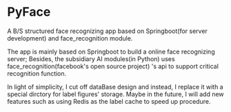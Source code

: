 # PyFace
A B/S structured face recognizing app based on Springboot(for server development) and face_recognition module.

The app is mainly based on Springboot to build a online face recognizing server; 
Besides, the subsidiary AI modules(in Python) uses face_recognition(facebook's open source project)
's api to support critical recognition function.

In light of simplicity, I cut off dataBase design and instead, I replace it with a special dirctory for label figures' storage.
Maybe in the future, I will add new features such as using Redis as the label cache to speed up procedure.
